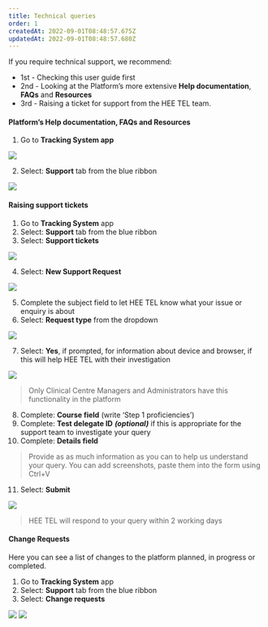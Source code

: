 ```yaml
---
title: Technical queries
order: 1
createdAt: 2022-09-01T08:48:57.675Z
updatedAt: 2022-09-01T08:48:57.680Z
---
```

If you require technical support, we recommend:​

* 1st - Checking this user guide first​
* 2nd - Looking at the Platform’s more extensive **Help documentation**, **FAQs** and **Resources**​
* 3rd - Raising a ticket for support from the HEE TEL team.​

#### Platform’s Help documentation, FAQs and Resources

1. Go to **Tracking System app​**

![](/img/cm-7-01-Technical.jpg)

2. Select: **Support** tab from the blue ribbon ​

![](/img/cm-7-02-Technical.jpg)

#### Raising support tickets

1. Go to **Tracking System** app​
2. Select: **Support** tab from the blue ribbon ​
3. Select: **Support tickets​**

![](/img/cm-7-03-Technical.jpg)

4. Select: **New Support Request​**

![](/img/cm-7-04-Technical.jpg)

5. Complete the subject field to let HEE TEL know what your issue or enquiry is about​
6. Select: **Request type** from the dropdown ​

![](/img/cm-7-05-Technical.jpg)

7. Select: **Yes**, if prompted, for information about device and browser, if this will help HEE TEL with their investigation

![](/img/cm-7-06-Technical.jpg)

> Only Clinical Centre Managers and Administrators have this functionality in the platform ​

8. Complete: **Course field** (write ‘Step 1 proficiencies’) ​
9. Complete: **Test delegate ID**  ***(optional)*** if this is appropriate for the support team to investigate your query​
10. Complete: **Details field​**

> Provide as as much information as you can to help us understand your query. You can add screenshots, paste them into the form using Ctrl+V​

11. Select: **Submit** ​

![](/img/cm-7-07-Technical.jpg)

> ​HEE TEL will respond to your query within 2 working days​

#### Change Requests​

Here you can see a list of changes to the platform planned, in progress or completed.​

1. Go to **Tracking System** app​
2. Select: **Support** tab from the blue ribbon ​
3. Select: **Change requests​**

![](/img/cm-7-08-Technical.jpg)
![](/img/cm-7-09-Technical.jpg)